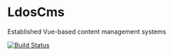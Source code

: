 # LdosCms

Established Vue-based content management systems

[![Build Status](https://travis-ci.com/pqshawn/LdosCms.svg?token=hpR9FK3xn8r1yMWe2Prj&branch=master)](https://travis-ci.com/pqshawn/LdosCms)
